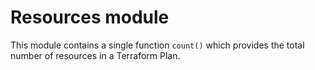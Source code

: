 # Resources module

This module contains a single function `count()` which provides the total number of resources in a Terraform Plan.
